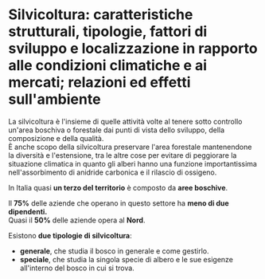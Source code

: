 # Silvicoltura: caratteristiche strutturali, tipologie, fattori di sviluppo e localizzazione in rapporto alle condizioni climatiche e ai mercati; relazioni ed effetti sull'ambiente

La silvicoltura è l'insieme di quelle attività volte al tenere sotto controllo
un'area boschiva o forestale dai punti di vista dello sviluppo, della
composizione e della qualità.\
È anche scopo della silvicoltura preservare l'area forestale mantenendone la
diversità e l'estensione, tra le altre cose per evitare di peggiorare la
situazione climatica in quanto gli alberi hanno una funzione importantissima
nell'assorbimento di anidride carbonica e il rilascio di ossigeno.

In Italia quasi **un terzo del territorio** è composto da **aree boschive**.

Il **75%** delle aziende che operano in questo settore ha **meno di due
dipendenti.**\
Quasi il **50%** delle aziende opera al **Nord**.

Esistono **due tipologie di silvicoltura**:
- **generale**, che studia il bosco in generale e come gestirlo.
- **speciale**, che studia la singola specie di albero e le sue esigenze
  all'interno del bosco in cui si trova.
